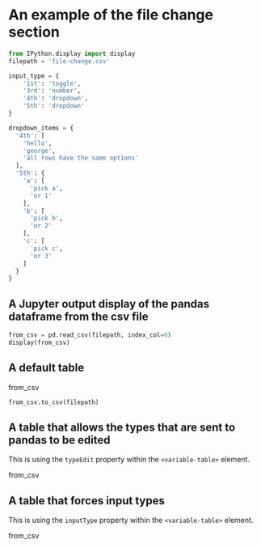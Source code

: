 <!-- markdownlint-disable MD033 -->

# An example of the file change section

<section-start>

```python
from IPython.display import display
filepath = 'file-change.csv'

input_type = {
    '1st': 'toggle',
    '3rd': 'number',
    '4th': 'dropdown',
    '5th': 'dropdown'
}

dropdown_items = {
  '4th': [
    'hello',
    'george',
    'all rows have the same options'
  ],
  '5th': {
    'a': [
      'pick a',
      'or 1'
    ],
    'b': [
      'pick b',
      'or 2'
    ],
    'c': [
      'pick c',
      'or 3'
    ]
  }
}
```

</section-start>

## A Jupyter output display of the pandas dataframe from the csv file

<section-filechange paths="[filepath]">

```python
from_csv = pd.read_csv(filepath, index_col=0)
display(from_csv)
```

</section-filechange>

## A default table

<section-live>

<variable-table>from_csv</variable-table>

```python
from_csv.to_csv(filepath)
```

</section-live>

## A table that allows the types that are sent to pandas to be edited

This is using the `typeEdit` property within the `<variable-table>` element.

<variable-table typeEdit>from_csv</variable-table>

## A table that forces input types

This is using the `inputType` property within the `<variable-table>` element.

<variable-table inputType="input_type" dropdownItems="dropdown_items">from_csv</variable-table>
